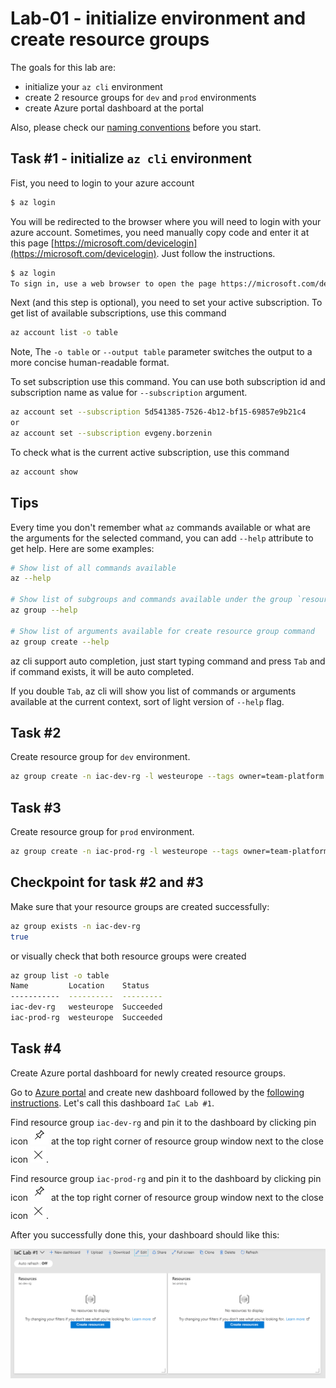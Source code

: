 # Lab-01 - initialize environment and create resource groups

The goals for this lab are:

* initialize your `az cli` environment
* create 2 resource groups for `dev` and `prod` environments
* create Azure portal dashboard at the portal

 Also, please check our [naming conventions](../../naming-conventions.md) before  you start.

## Task #1 - initialize `az cli` environment

Fist, you need to login to your azure account

```bash
$ az login
```

You will be redirected to the browser where you will need to login with your azure account. Sometimes, you need manually copy code and enter it at this page [https://microsoft.com/devicelogin](https://microsoft.com/devicelogin). Just follow the instructions.

```bash
$ az login
To sign in, use a web browser to open the page https://microsoft.com/devicelogin and enter the code DMBKTZBJL to authenticate.
```

Next (and this step is optional), you need to set your active subscription.
To get list of available subscriptions, use this command

```bash
az account list -o table
```

Note, The `-o table` or `--output table` parameter switches the output to a more concise human-readable format.

To set subscription use this command. You can use both subscription id and subscription name as value for `--subscription` argument.

```bash
az account set --subscription 5d541385-7526-4b12-bf15-69857e9b21c4
or
az account set --subscription evgeny.borzenin
```

To check what is the current active subscription, use this command

```bash
az account show
```


## Tips

Every time you don't remember what `az` commands available or what are the arguments for the selected command, you can add `--help` attribute to get help. Here are some examples:

```bash
# Show list of all commands available
az --help

# Show list of subgroups and commands available under the group `resource`
az group --help

# Show list of arguments available for create resource group command
az group create --help
```

az cli support auto completion, just start typing command and press `Tab` and if command exists, it will be auto completed.

If you double `Tab`, az cli will show you list of commands or arguments available at the current context, sort of light version of `--help` flag.

## Task #2

Create resource group for `dev` environment.

```bash
az group create -n iac-dev-rg -l westeurope --tags owner=team-platform env=dev description="Workshop #1 resources for dev environment"
```

## Task #3

Create resource group for `prod` environment.

```bash
az group create -n iac-prod-rg -l westeurope --tags owner=team-platform env=prod description="Workshop #1 resources for production environment" -o table
```

## Checkpoint for task #2 and #3

Make sure that your resource groups are created successfully:

```bash
az group exists -n iac-dev-rg
true
```

or visually check that both resource groups were created

```bash
az group list -o table
Name         Location    Status
-----------  ----------  ---------
iac-dev-rg   westeurope  Succeeded
iac-prod-rg  westeurope  Succeeded
```

## Task #4

Create Azure portal dashboard for newly created resource groups.

Go to [Azure portal](https://portal.azure.com/) and create new dashboard followed by the [following instructions](https://docs.microsoft.com/en-us/azure/azure-portal/azure-portal-dashboards). Let's call this dashboard `IaC Lab #1`. 

Find resource group `iac-dev-rg` and pin it to the dashboard by clicking pin icon ![pin](img/pin.png) at the top right corner of resource group window next to the close icon ![close](img/close.png).

Find resource group `iac-prod-rg` and pin it to the dashboard by clicking pin icon ![pin](img/pin.png) at the top right corner of resource group window next to the close icon ![close](img/close.png).

After you successfully done this, your dashboard should like this:

![dashboard](img/dashboard.png)